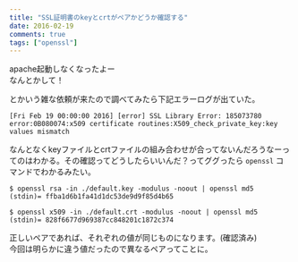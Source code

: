 ```yaml
---
title: "SSL証明書のkeyとcrtがペアかどうか確認する"
date: 2016-02-19
comments: true
tags: ["openssl"]
---
```


apache起動しなくなったよー  
なんとかして！  
  
とかいう雑な依頼が来たので調べてみたら下記エラーログが出ていた。

```
[Fri Feb 19 00:00:00 2016] [error] SSL Library Error: 185073780 error:0B080074:x509 certificate routines:X509_check_private_key:key values mismatch
```

なんとなくkeyファイルとcrtファイルの組み合わせが合ってないんだろうなーってのはわかる。その確認ってどうしたらいいんだ？ってググったら `openssl` コマンドでわかるみたい。  

```
$ openssl rsa -in ./default.key -modulus -noout | openssl md5
(stdin)= ffba1d6b1fa41d1dc53de9d9f85d4b65

$ openssl x509 -in ./default.crt -modulus -noout | openssl md5
(stdin)= 828f6677d969387cc848201c1872c374
```

正しいペアであれば、それぞれの値が同じものになります。(確認済み)  
今回は明らかに違う値だったので異なるペアってことに。
